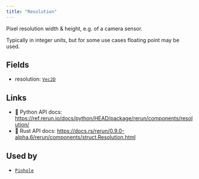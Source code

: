 ```yaml
---
title: "Resolution"
---
```


Pixel resolution width & height, e.g. of a camera sensor.

Typically in integer units, but for some use cases floating point may be used.

## Fields

* resolution: [`Vec2D`](../datatypes/vec2d.md)

## Links
 * 🐍 Python API docs: https://ref.rerun.io/docs/python/HEAD/package/rerun/components/resolution/
 * 🦀 Rust API docs: https://docs.rs/rerun/0.9.0-alpha.6/rerun/components/struct.Resolution.html


## Used by

* [`Pinhole`](../archetypes/pinhole.md)
